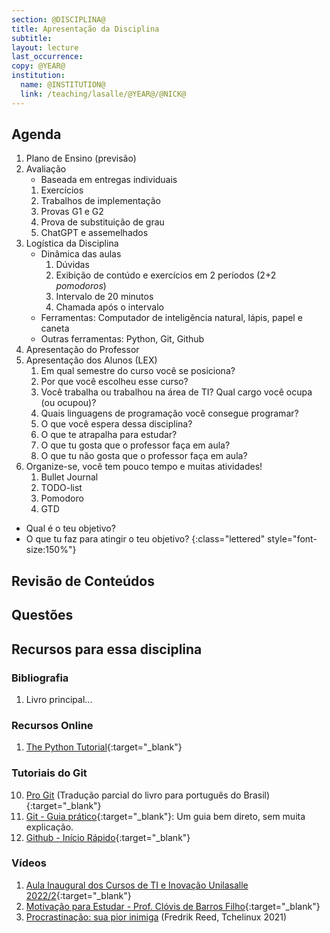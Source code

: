 ```yaml
---
section: @DISCIPLINA@
title: Apresentação da Disciplina
subtitle:
layout: lecture
last_occurrence: 
copy: @YEAR@
institution:
  name: @INSTITUTION@
  link: /teaching/lasalle/@YEAR@/@NICK@
---
```


## Agenda

1. Plano de Ensino (previsão)
2. Avaliação
    * Baseada em entregas individuais
    1. Exercícios
    2. Trabalhos de implementação
    3. Provas G1 e G2
    4. Prova de substituição de grau
    5. ChatGPT e assemelhados
3. Logística da Disciplina
    * Dinâmica das aulas
        1. Dúvidas
        2. Exibição de contúdo e exercícios em 2 períodos (2+2 _pomodoros_)
        3. Intervalo de 20 minutos
        4. Chamada após o intervalo
    * Ferramentas: Computador de inteligência natural, lápis, papel e caneta
    * Outras ferramentas: Python, Git, Github
4. Apresentação do Professor
5. Apresentação dos Alunos (LEX)
    1. Em qual semestre do curso você se posiciona?
    2. Por que você escolheu esse curso?
    3. Você trabalha ou trabalhou na área de TI? Qual cargo você ocupa (ou ocupou)?
    4. Quais linguagens de programação você consegue programar?
    5. O que você espera dessa disciplina?
    6. O que te atrapalha para estudar?
    7. O que tu gosta que o professor faça em aula?
    8. O que tu não gosta que o professor faça em aula?
6. Organize-se, você tem pouco tempo e muitas atividades!
    1. Bullet Journal
    2. TODO-list
    3. Pomodoro
    4. GTD

* Qual é o teu objetivo?
* O que tu faz para atingir o teu objetivo?
{:class="lettered" style="font-size:150%"}

## Revisão de Conteúdos

## Questões

## Recursos para essa disciplina

### Bibliografia

1. Livro principal...

### Recursos Online

1. [The Python Tutorial](https://docs.python.org/3/tutorial/){:target="\_blank"}

### Tutoriais do Git

10. [Pro Git](https://git-scm.com/book/pt-br/v2) (Tradução parcial do livro para português do Brasil){:target="\_blank"}
11. [Git - Guia prático](https://rogerdudler.github.io/git-guide/index.pt_BR.html){:target="\_blank"}: Um guia bem direto, sem muita explicação.
12. [Github - Início Rápido](https://docs.github.com/pt/get-started/quickstart){:target="\_blank"}

### Vídeos

1. [Aula Inaugural dos Cursos de TI e Inovação Unilasalle 2022/2](https://www.youtube.com/watch?v=pxsdiyHgZHs){:target="\_blank"}
2. [Motivação para Estudar - Prof. Clóvis de Barros Filho](https://www.youtube.com/watch?v=TRPBY_lxJfE){:target="\_blank"}
3. [Procrastinação: sua pior inimiga](https://www.youtube.com/watch?v=q3oEyBpoq3o) (Fredrik Reed, Tchelinux 2021)


